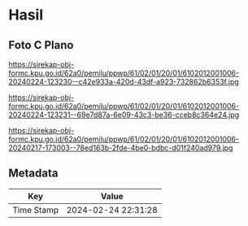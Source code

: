 # Hasil

## Foto C Plano

https://sirekap-obj-formc.kpu.go.id/62a0/pemilu/ppwp/61/02/01/20/01/6102012001006-20240224-123230--c42e933a-420d-43df-a923-732862b6353f.jpg

https://sirekap-obj-formc.kpu.go.id/62a0/pemilu/ppwp/61/02/01/20/01/6102012001006-20240224-123231--69e7d87a-6e09-43c3-be36-cceb8c364e24.jpg

https://sirekap-obj-formc.kpu.go.id/62a0/pemilu/ppwp/61/02/01/20/01/6102012001006-20240217-173003--78ed163b-2fde-4be0-bdbc-d01f240ad979.jpg


## Metadata

| Key        | Value               |
| ---------- | ------------------- |
| Time Stamp | 2024-02-24 22:31:28 |



